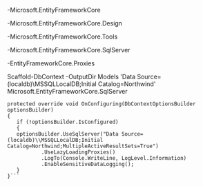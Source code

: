 -Microsoft.EntityFrameworkCore

-Microsoft.EntityFrameworkCore.Design

-Microsoft.EntityFrameworkCore.Tools

-Microsoft.EntityFrameworkCore.SqlServer

-EntityFrameworkCore.Proxies

Scaffold-DbContext -OutputDir Models 'Data Source=(localdb)\MSSQLLocalDB;Initial Catalog=Northwind' Microsoft.EntityFrameworkCore.SqlServer


```
protected override void OnConfiguring(DbContextOptionsBuilder optionsBuilder)
{
   if (!optionsBuilder.IsConfigured)
   {
   optionsBuilder.UseSqlServer("Data Source=(localdb)\\MSSQLLocalDB;Initial Catalog=Northwind;MultipleActiveResultSets=True")
           .UseLazyLoadingProxies()
           .LogTo(Console.WriteLine, LogLevel.Information)
           .EnableSensitiveDataLogging();
   }        
}```
